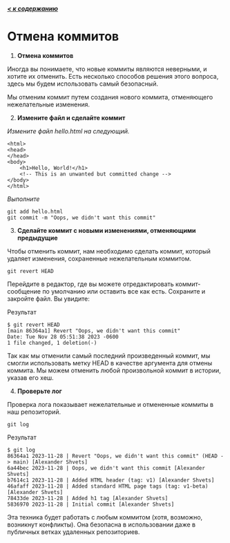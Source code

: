 ***[< к содержанию](/README.md)***

# **Отмена коммитов**

1. **Отмена коммитов**

Иногда вы понимаете, что новые коммиты являются неверными, и хотите их отменить. Есть несколько способов решения этого вопроса, здесь мы будем использовать самый безопасный.

Мы отменим коммит путем создания нового коммита, отменяющего нежелательные изменения.

2. **Измените файл и сделайте коммит**

*Измените файл hello.html на следующий.*

    <html>
    <head>
    </head>
    <body>
        <h1>Hello, World!</h1>
        <!-- This is an unwanted but committed change -->
    </body>
    </html>

*Выполните*

    git add hello.html
    git commit -m "Oops, we didn't want this commit"

3. **Сделайте коммит с новыми изменениями, отменяющими предыдущие**

Чтобы отменить коммит, нам необходимо сделать коммит, который удаляет изменения, сохраненные нежелательным коммитом.

    git revert HEAD

Перейдите в редактор, где вы можете отредактировать коммит-сообщение по умолчанию или оставить все как есть. Сохраните и закройте файл. Вы увидите:

Результат

    $ git revert HEAD
    [main 86364a1] Revert "Oops, we didn't want this commit"
    Date: Tue Nov 28 05:51:38 2023 -0600
    1 file changed, 1 deletion(-)

Так как мы отменили самый последний произведенный коммит, мы смогли использовать метку HEAD в качестве аргумента для отмены коммита. Мы можем отменить любой произвольной коммит в истории, указав его хеш.

4. **Проверьте лог**

Проверка лога показывает нежелательные и отмененные коммиты в наш репозиторий.

    git log

Результат

    $ git log
    86364a1 2023-11-28 | Revert "Oops, we didn't want this commit" (HEAD -> main) [Alexander Shvets]
    6a44bec 2023-11-28 | Oops, we didn't want this commit [Alexander Shvets]
    b7614c1 2023-11-28 | Added HTML header (tag: v1) [Alexander Shvets]
    46afaff 2023-11-28 | Added standard HTML page tags (tag: v1-beta) [Alexander Shvets]
    78433de 2023-11-28 | Added h1 tag [Alexander Shvets]
    5836970 2023-11-28 | Initial commit [Alexander Shvets]

Эта техника будет работать с любым коммитом (хотя, возможно, возникнут конфликты). Она безопасна в использовании даже в публичных ветках удаленных репозиториев.